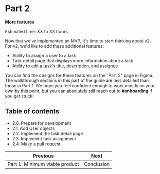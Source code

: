 # Part 2

**More features**

Estimated time: XX to XX hours

Now that we've implemented an MVP, it's time to start thinking about v2. For v2, we'd like to add these additional features:

- Ability to assign a user to a task
- Task detail page that displays more information about a task
- Ability to edit a task's title, description, and assignee

You can find the designs for these features on the "Part 2" page in Figma. The walkthrough sections in this part of the guide are less detailed than those in Part 1. We hope you feel confident enough to work mostly on your own by this point, but you can absolutely still reach out to **#onboarding** if you get stuck!

## Table of contents

- 2.0. Prepare for development
- 2.1. Add User objects
- 2.2. Implement the task detail page
- 2.3. Implement task assignment
- 2.4. Make a pull request

| Previous                       | Next       |
| ------------------------------ | ---------- |
| Part 1. Minimum viable product | Conclusion |
